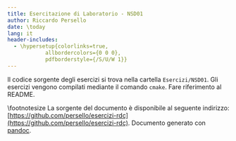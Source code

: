 ```yaml
---
title: Esercitazione di Laboratorio - NSD01
author: Riccardo Persello
date: \today
lang: it
header-includes:
  - \hypersetup{colorlinks=true,
            allbordercolors={0 0 0},
            pdfborderstyle={/S/U/W 1}}
---
```


Il codice sorgente degli esercizi si trova nella cartella `Esercizi/NSD01`.
Gli esercizi vengono compilati mediante il comando `cmake`. Fare riferimento al README.

\footnotesize
La sorgente del documento è disponibile al seguente indirizzo: [https://github.com/persello/esercizi-rdc](https://github.com/persello/esercizi-rdc). Documento generato con [pandoc](https://pandoc.org).